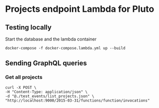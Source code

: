 # Projects endpoint Lambda for Pluto

## Testing locally

Start the database and the lambda container

```docker-compose -f docker-compose.lambda.yml up --build```

## Sending GraphQL queries

### Get all projects
```
curl -X POST \
-H "Content-Type: application/json" \
-d "@./test_events/list_projects.json" \
"http://localhost:9000/2015-03-31/functions/function/invocations"
```

